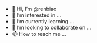 - 👋 Hi, I’m @renbiao
- 👀 I’m interested in ...
- 🌱 I’m currently learning ...
- 💞️ I’m looking to collaborate on ...
- 📫 How to reach me ...

<!---
renbiao/renbiao is a ✨ special ✨ repository because its `README.md` (this file) appears on your GitHub profile.
You can click the Preview link to take a look at your changes.
--->
